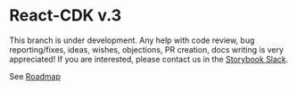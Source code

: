 # React-CDK v.3

This branch is under development. Any help with code review, bug reporting/fixes, ideas, wishes, objections, PR creation, docs writing is very appreciated! If you are interested, please contact us in the [Storybook Slack](https://now-examples-slackin-nqnzoygycp.now.sh/).

See [Roadmap](ROADMAP.md)
